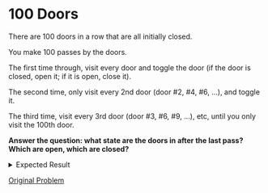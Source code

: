 # 100 Doors

There are 100 doors in a row that are all initially closed.

You make 100 passes by the doors.

The first time through, visit every door and toggle the door (if the door is closed, open it; if it is open, close it).

The second time, only visit every 2nd door (door #2, #4, #6, ...), and toggle it.

The third time, visit every 3rd door (door #3, #6, #9, ...), etc, until you only visit the 100th door.

**Answer the question: what state are the doors in after the last pass? Which are open, which are closed?**

<details> 
<summary>Expected Result</summary>
Closed doors:
```
[ 2 3 5 6 7 8 10 11 12 13 14 15 17 18 19 20 21 22 23 24 26 27 28 29 30 31 32 33 34 35 37 38 39 40 41 42 43 44 45 46 47 48 50 51 52 53 54 55 56 57 58 59 60 61 62 63 65 66 67 68 69 70 71 72 73 74 75 76 77 78 79 80 82 83 84 85 86 87 88 89 90 91 92 93 94 95 96 97 98 99 ]
```
Open doors:  
```
[ 1 4 9 16 25 36 49 64 81 100 ]
```
</details>

[Original Problem](http://rosettacode.org/wiki/100_doors)

